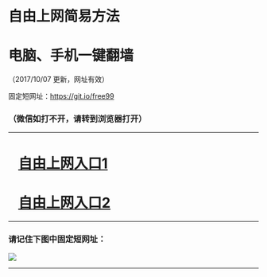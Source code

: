 ﻿# 自由上网简易方法

# 电脑、手机一键翻墙

（2017/10/07 更新，网址有效）

固定短网址：https://git.io/free99

### （微信如打不开，请转到浏览器打开）


***





# &nbsp;&nbsp; <a href="http://ft1914411844.fwq-tz-1001.info/fwqtz01.html?t=10070013028 " target="_blank">自由上网入口1</a>
# &nbsp;&nbsp; <a href="http://ft147243398.fwq-tz-1002.info/fwqtz02.html?t=100700111794 " target="_blank">自由上网入口2</a>
***

### 请记住下图中固定短网址：

<img src="https://s3-us-west-2.amazonaws.com/fwq-1001/yjfq-20170905okok.png" /> 


***


